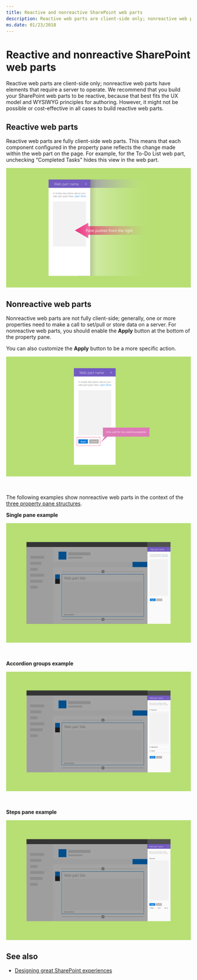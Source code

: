 ```yaml
---
title: Reactive and nonreactive SharePoint web parts
description: Reactive web parts are client-side only; nonreactive web parts have elements that require a server to operate.
ms.date: 01/23/2018 
---
```


# Reactive and nonreactive SharePoint web parts

Reactive web parts are client-side only; nonreactive web parts have elements that require a server to operate. We recommend that you build your SharePoint web parts to be reactive, because that best fits the UX model and WYSIWYG principles for authoring. However, it might not be possible or cost-effective in all cases to build reactive web parts.


## Reactive web parts

Reactive web parts are fully client-side web parts. This means that each component configured in the property pane reflects the change made within the web part on the page. For example, for the To-Do List web part, unchecking “Completed Tasks” hides this view in the web part.

![A reactive web part](../images/design-reactive-01.png)


## Nonreactive web parts
Nonreactive web parts are not fully client-side; generally, one or more properties need to make a call to set/pull or store data on a server. For nonreactive web parts, you should enable the **Apply** button at the bottom of the property pane.

You can also customize the **Apply** button to be a more specific action. <!-- Is this a reference to an image? (design-wp-pp-non-reactive.png) -->

![A nonreactive web part with Apply and Cancel buttons](../images/design-reactive-02.png)

<br/>

The following examples show nonreactive web parts in the context of the [three property pane structures](design-a-web-part.md).

**Single pane example**

![A nonreactive web part with a single pane property structure](../images/design-reactive-03.png)

<br/>

**Accordion groups example**

![A nonreactive web part with an according groups pane property structure](../images/design-reactive-04.png)

<br/>

**Steps pane example**

![A nonreactive web part with a steps pane property structure](../images/design-reactive-05.png)

## See also

- [Designing great SharePoint experiences](design-guidance-overview.md)